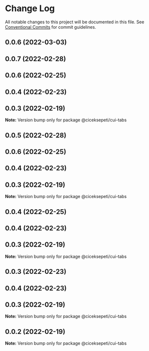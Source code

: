 # Change Log

All notable changes to this project will be documented in this file.
See [Conventional Commits](https://conventionalcommits.org) for commit guidelines.

## 0.0.6 (2022-03-03)



## 0.0.7 (2022-02-28)



## 0.0.6 (2022-02-25)



## 0.0.4 (2022-02-23)



## 0.0.3 (2022-02-19)

**Note:** Version bump only for package @ciceksepeti/cui-tabs





## 0.0.5 (2022-02-28)



## 0.0.6 (2022-02-25)



## 0.0.4 (2022-02-23)



## 0.0.3 (2022-02-19)

**Note:** Version bump only for package @ciceksepeti/cui-tabs





## 0.0.4 (2022-02-25)



## 0.0.4 (2022-02-23)



## 0.0.3 (2022-02-19)

**Note:** Version bump only for package @ciceksepeti/cui-tabs





## 0.0.3 (2022-02-23)



## 0.0.4 (2022-02-23)



## 0.0.3 (2022-02-19)

**Note:** Version bump only for package @ciceksepeti/cui-tabs





## 0.0.2 (2022-02-19)

**Note:** Version bump only for package @ciceksepeti/cui-tabs
